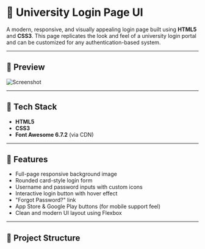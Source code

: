# 🔐 University Login Page UI

A modern, responsive, and visually appealing login page built using **HTML5** and **CSS3**. This page replicates the look and feel of a university login portal and can be customized for any authentication-based system.

---

## 📸 Preview

![Screenshot](./screenshot.png) <!-- Replace with actual screenshot if available -->

---

## 🧰 Tech Stack

- **HTML5**
- **CSS3**
- **Font Awesome 6.7.2** (via CDN)

---

## 🎨 Features

- Full-page responsive background image
- Rounded card-style login form
- Username and password inputs with custom icons
- Interactive login button with hover effect
- "Forgot Password?" link
- App Store & Google Play buttons (for mobile support feel)
- Clean and modern UI layout using Flexbox

---

## 📁 Project Structure

